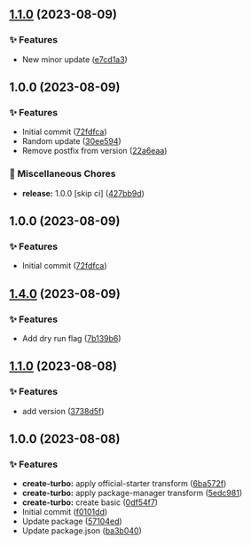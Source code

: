 ## [1.1.0](https://github.com/saqirmdevx/semantic-test-versioning/compare/v1.0.0...v1.1.0) (2023-08-09)


### :sparkles: Features

* New minor update ([e7cd1a3](https://github.com/saqirmdevx/semantic-test-versioning/commit/e7cd1a3c96340acb9f16e286f423af030df05ad6))

## 1.0.0 (2023-08-09)


### :sparkles: Features

* Initial commit ([72fdfca](https://github.com/saqirmdevx/semantic-test-versioning/commit/72fdfca8d834264b0a24855bbacbf36c76d19b83))
* Random update ([30ee594](https://github.com/saqirmdevx/semantic-test-versioning/commit/30ee594cfd877e21f852864cb087169e53faedf7))
* Remove postfix from version ([22a6eaa](https://github.com/saqirmdevx/semantic-test-versioning/commit/22a6eaa198cba2d72ba718386a322da48da34c7b))


### :octopus: Miscellaneous Chores

* **release:** 1.0.0 [skip ci] ([427bb9d](https://github.com/saqirmdevx/semantic-test-versioning/commit/427bb9dddcb74171b4e377beadf004e842cdf143))

## 1.0.0 (2023-08-09)


### :sparkles: Features

* Initial commit ([72fdfca](https://github.com/saqirmdevx/semantic-test-versioning/commit/72fdfca8d834264b0a24855bbacbf36c76d19b83))

## [1.4.0](https://github.com/saqirmdevx/semantic-test-versioning/compare/v1.3.1...v1.4.0) (2023-08-09)


### :sparkles: Features

* Add dry run flag ([7b139b6](https://github.com/saqirmdevx/semantic-test-versioning/commit/7b139b607096823527463900c9fe7383d54c2a35))

## [1.1.0](https://github.com/saqirmdevx/semantic-test-versioning/compare/v1.0.0...v1.1.0) (2023-08-08)


### :sparkles: Features

* add version ([3738d5f](https://github.com/saqirmdevx/semantic-test-versioning/commit/3738d5f2a4e85f144bed459b015a34c852f1b34b))

## 1.0.0 (2023-08-08)


### :sparkles: Features

* **create-turbo:** apply official-starter transform ([6ba572f](https://github.com/saqirmdevx/semantic-test-versioning/commit/6ba572f93537bc8d1e13bd6524131cad3e54c07c))
* **create-turbo:** apply package-manager transform ([5edc981](https://github.com/saqirmdevx/semantic-test-versioning/commit/5edc9817a612a016e1e2e757ff75e1dee90a3db9))
* **create-turbo:** create basic ([0df54f7](https://github.com/saqirmdevx/semantic-test-versioning/commit/0df54f7294132b29981f8fe6c28abedb75ec7553))
* Initial commit ([f0101dd](https://github.com/saqirmdevx/semantic-test-versioning/commit/f0101dd9a00770410c815957abd7066dbe339c26))
* Update package ([57104ed](https://github.com/saqirmdevx/semantic-test-versioning/commit/57104ed4191013b7ef21437f4bec021c99a4be13))
* Update package.json ([ba3b040](https://github.com/saqirmdevx/semantic-test-versioning/commit/ba3b040bf58afbf2908a9c9ad1a23676fe719294))
